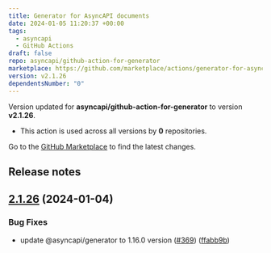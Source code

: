 ```yaml
---
title: Generator for AsyncAPI documents
date: 2024-01-05 11:20:37 +00:00
tags:
  - asyncapi
  - GitHub Actions
draft: false
repo: asyncapi/github-action-for-generator
marketplace: https://github.com/marketplace/actions/generator-for-asyncapi-documents
version: v2.1.26
dependentsNumber: "0"
---
```



Version updated for **asyncapi/github-action-for-generator** to version **v2.1.26**.
- This action is used across all versions by **0** repositories.

Go to the [GitHub Marketplace](https://github.com/marketplace/actions/generator-for-asyncapi-documents) to find the latest changes.

## Release notes

## [2.1.26](https://github.com/asyncapi/github-action-for-generator/compare/v2.1.25...v2.1.26) (2024-01-04)


### Bug Fixes

* update @asyncapi/generator to 1.16.0 version ([#369](https://github.com/asyncapi/github-action-for-generator/issues/369)) ([ffabb9b](https://github.com/asyncapi/github-action-for-generator/commit/ffabb9bcbbc8fe3f7809df683fa7368ed51ac6f8))


